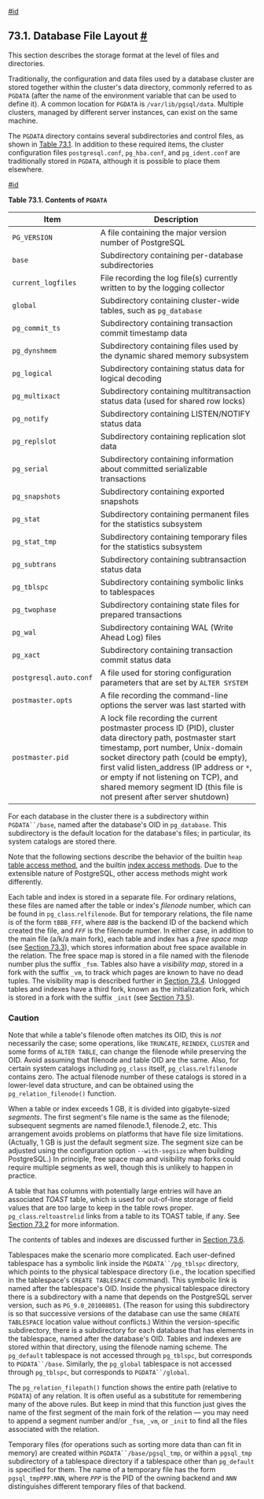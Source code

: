 [#id](#STORAGE-FILE-LAYOUT)

## 73.1. Database File Layout [#](#STORAGE-FILE-LAYOUT)

This section describes the storage format at the level of files and directories.

Traditionally, the configuration and data files used by a database cluster are stored together within the cluster's data directory, commonly referred to as `PGDATA` (after the name of the environment variable that can be used to define it). A common location for `PGDATA` is `/var/lib/pgsql/data`. Multiple clusters, managed by different server instances, can exist on the same machine.

The `PGDATA` directory contains several subdirectories and control files, as shown in [Table 73.1](storage-file-layout#PGDATA-CONTENTS-TABLE). In addition to these required items, the cluster configuration files `postgresql.conf`, `pg_hba.conf`, and `pg_ident.conf` are traditionally stored in `PGDATA`, although it is possible to place them elsewhere.

[#id](#PGDATA-CONTENTS-TABLE)

**Table 73.1. Contents of `PGDATA`**

| Item                   | Description                                                                                                                                                                                                                                                                                                                                               |
| ---------------------- | --------------------------------------------------------------------------------------------------------------------------------------------------------------------------------------------------------------------------------------------------------------------------------------------------------------------------------------------------------- |
| `PG_VERSION`           | A file containing the major version number of PostgreSQL                                                                                                                                                                                                                                                                                                  |
| `base`                 | Subdirectory containing per-database subdirectories                                                                                                                                                                                                                                                                                                       |
| `current_logfiles`     | File recording the log file(s) currently written to by the logging collector                                                                                                                                                                                                                                                                              |
| `global`               | Subdirectory containing cluster-wide tables, such as `pg_database`                                                                                                                                                                                                                                                                                        |
| `pg_commit_ts`         | Subdirectory containing transaction commit timestamp data                                                                                                                                                                                                                                                                                                 |
| `pg_dynshmem`          | Subdirectory containing files used by the dynamic shared memory subsystem                                                                                                                                                                                                                                                                                 |
| `pg_logical`           | Subdirectory containing status data for logical decoding                                                                                                                                                                                                                                                                                                  |
| `pg_multixact`         | Subdirectory containing multitransaction status data (used for shared row locks)                                                                                                                                                                                                                                                                          |
| `pg_notify`            | Subdirectory containing LISTEN/NOTIFY status data                                                                                                                                                                                                                                                                                                         |
| `pg_replslot`          | Subdirectory containing replication slot data                                                                                                                                                                                                                                                                                                             |
| `pg_serial`            | Subdirectory containing information about committed serializable transactions                                                                                                                                                                                                                                                                             |
| `pg_snapshots`         | Subdirectory containing exported snapshots                                                                                                                                                                                                                                                                                                                |
| `pg_stat`              | Subdirectory containing permanent files for the statistics subsystem                                                                                                                                                                                                                                                                                      |
| `pg_stat_tmp`          | Subdirectory containing temporary files for the statistics subsystem                                                                                                                                                                                                                                                                                      |
| `pg_subtrans`          | Subdirectory containing subtransaction status data                                                                                                                                                                                                                                                                                                        |
| `pg_tblspc`            | Subdirectory containing symbolic links to tablespaces                                                                                                                                                                                                                                                                                                     |
| `pg_twophase`          | Subdirectory containing state files for prepared transactions                                                                                                                                                                                                                                                                                             |
| `pg_wal`               | Subdirectory containing WAL (Write Ahead Log) files                                                                                                                                                                                                                                                                                                       |
| `pg_xact`              | Subdirectory containing transaction commit status data                                                                                                                                                                                                                                                                                                    |
| `postgresql.auto.conf` | A file used for storing configuration parameters that are set by `ALTER SYSTEM`                                                                                                                                                                                                                                                                           |
| `postmaster.opts`      | A file recording the command-line options the server was last started with                                                                                                                                                                                                                                                                                |
| `postmaster.pid`       | A lock file recording the current postmaster process ID (PID), cluster data directory path, postmaster start timestamp, port number, Unix-domain socket directory path (could be empty), first valid listen\_address (IP address or `*`, or empty if not listening on TCP), and shared memory segment ID (this file is not present after server shutdown) |


For each database in the cluster there is a subdirectory within `PGDATA``/base`, named after the database's OID in `pg_database`. This subdirectory is the default location for the database's files; in particular, its system catalogs are stored there.

Note that the following sections describe the behavior of the builtin `heap` [table access method](tableam), and the builtin [index access methods](indexam). Due to the extensible nature of PostgreSQL, other access methods might work differently.

Each table and index is stored in a separate file. For ordinary relations, these files are named after the table or index's *filenode* number, which can be found in `pg_class`.`relfilenode`. But for temporary relations, the file name is of the form `tBBB_FFF`, where *`BBB`* is the backend ID of the backend which created the file, and *`FFF`* is the filenode number. In either case, in addition to the main file (a/k/a main fork), each table and index has a *free space map* (see [Section 73.3](storage-fsm)), which stores information about free space available in the relation. The free space map is stored in a file named with the filenode number plus the suffix `_fsm`. Tables also have a *visibility map*, stored in a fork with the suffix `_vm`, to track which pages are known to have no dead tuples. The visibility map is described further in [Section 73.4](storage-vm). Unlogged tables and indexes have a third fork, known as the initialization fork, which is stored in a fork with the suffix `_init` (see [Section 73.5](storage-init)).

### Caution

Note that while a table's filenode often matches its OID, this is *not* necessarily the case; some operations, like `TRUNCATE`, `REINDEX`, `CLUSTER` and some forms of `ALTER TABLE`, can change the filenode while preserving the OID. Avoid assuming that filenode and table OID are the same. Also, for certain system catalogs including `pg_class` itself, `pg_class`.`relfilenode` contains zero. The actual filenode number of these catalogs is stored in a lower-level data structure, and can be obtained using the `pg_relation_filenode()` function.

When a table or index exceeds 1 GB, it is divided into gigabyte-sized *segments*. The first segment's file name is the same as the filenode; subsequent segments are named filenode.1, filenode.2, etc. This arrangement avoids problems on platforms that have file size limitations. (Actually, 1 GB is just the default segment size. The segment size can be adjusted using the configuration option `--with-segsize` when building PostgreSQL.) In principle, free space map and visibility map forks could require multiple segments as well, though this is unlikely to happen in practice.

A table that has columns with potentially large entries will have an associated *TOAST* table, which is used for out-of-line storage of field values that are too large to keep in the table rows proper. `pg_class`.`reltoastrelid` links from a table to its TOAST table, if any. See [Section 73.2](storage-toast) for more information.

The contents of tables and indexes are discussed further in [Section 73.6](storage-page-layout).

Tablespaces make the scenario more complicated. Each user-defined tablespace has a symbolic link inside the `PGDATA``/pg_tblspc` directory, which points to the physical tablespace directory (i.e., the location specified in the tablespace's `CREATE TABLESPACE` command). This symbolic link is named after the tablespace's OID. Inside the physical tablespace directory there is a subdirectory with a name that depends on the PostgreSQL server version, such as `PG_9.0_201008051`. (The reason for using this subdirectory is so that successive versions of the database can use the same `CREATE TABLESPACE` location value without conflicts.) Within the version-specific subdirectory, there is a subdirectory for each database that has elements in the tablespace, named after the database's OID. Tables and indexes are stored within that directory, using the filenode naming scheme. The `pg_default` tablespace is not accessed through `pg_tblspc`, but corresponds to `PGDATA``/base`. Similarly, the `pg_global` tablespace is not accessed through `pg_tblspc`, but corresponds to `PGDATA``/global`.

The `pg_relation_filepath()` function shows the entire path (relative to `PGDATA`) of any relation. It is often useful as a substitute for remembering many of the above rules. But keep in mind that this function just gives the name of the first segment of the main fork of the relation — you may need to append a segment number and/or `_fsm`, `_vm`, or `_init` to find all the files associated with the relation.

Temporary files (for operations such as sorting more data than can fit in memory) are created within `PGDATA``/base/pgsql_tmp`, or within a `pgsql_tmp` subdirectory of a tablespace directory if a tablespace other than `pg_default` is specified for them. The name of a temporary file has the form `pgsql_tmpPPP.NNN`, where *`PPP`* is the PID of the owning backend and *`NNN`* distinguishes different temporary files of that backend.